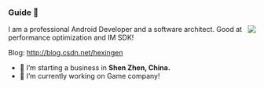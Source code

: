 ### Guide 👋
<img align="right" src="https://github-readme-stats-one-bice.vercel.app/api?username=13767004362&show_icons=true&include_all_commits=true&count_private=true&role=OWNER,ORGANIZATION_MEMBER,COLLABORATOR" />

I am a professional Android Developer and a software architect. Good at performance optimization and IM SDK!

Blog: http://blog.csdn.net/hexingen

- 🔭 I’m starting a business in <b>Shen Zhen, China.</b>
- 🌱 I’m currently working on  Game company!


<!--
**13767004362/13767004362** is a ✨ _special_ ✨ repository because its `README.md` (this file) appears on your GitHub profile.

Here are some ideas to get you started:

- 🔭 I’m currently working on ...
- 🌱 I’m currently learning ...
- 👯 I’m looking to collaborate on ...
- 🤔 I’m looking for help with ...
- 💬 Ask me about ...
- 📫 How to reach me: ...
- 😄 Pronouns: ...
- ⚡ Fun fact: ...
-->
